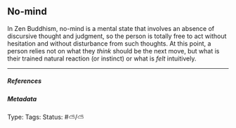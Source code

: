 ## No-mind # 

In Zen Buddhism, no-mind is a mental state that involves an absence of discursive thought and judgment, so the person is totally free to act without hesitation and without disturbance from such thoughts. At this point, a person relies not on what they _think_ should be the next move, but what is their trained natural reaction (or instinct) or what is _felt_ intuitively.

___

##### References



##### Metadata

Type: 
Tags:
Status: #⛅️/⛅️